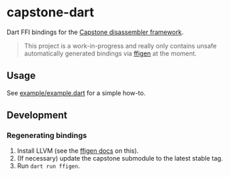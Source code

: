 # capstone-dart
Dart FFI bindings for the [Capstone disassembler framework](https://www.capstone-engine.org/).

> This project is a work-in-progress and really only contains unsafe automatically generated bindings via [ffigen](https://pub.dev/packages/ffigen) at the moment.

## Usage
See [example/example.dart](example/example.dart) for a simple how-to.

## Development

### Regenerating bindings

1. Install LLVM (see the [ffigen docs](https://pub.dev/packages/ffigen#installing-llvm) on this).
2. (If necessary) update the capstone submodule to the latest stable tag.
3. Run `dart run ffigen`.
